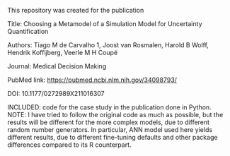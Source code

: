 This repository was created for the publication

Title: Choosing a Metamodel of a Simulation Model for Uncertainty Quantification

Authors: Tiago M de Carvalho 1, Joost van Rosmalen, Harold B Wolff, Hendrik Koffijberg, Veerle M H Coupé

Journal: Medical Decision Making

PubMed link: https://pubmed.ncbi.nlm.nih.gov/34098793/

DOI: 10.1177/0272989X211016307

INCLUDED: code for the case study in the publication done in Python. 
NOTE: I have tried to follow the original code as much as possible, but the results will be different for the more complex models, due to different random number generators. 
In particular, ANN model used here yields different results, due to different fine-tuning defaults and other package differences compared to its R counterpart. 
